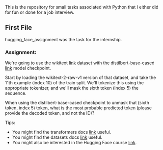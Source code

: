 This is the repository for small tasks associated with Python that I either did for fun or done for a job interview.

## First File

hugging_face_assignment was the task for the internship.

### Assignment:

We're going to use the wikitext [link](https://huggingface.co/datasets/wikitext) dataset with the distilbert-base-cased [link](https://huggingface.co/distilbert-base-cased) model checkpoint.

Start by loading the wikitext-2-raw-v1 version of that dataset, and take the 11th example (index 10) of the train split.
We'll tokenize this using the appropriate tokenizer, and we'll mask the sixth token (index 5) the sequence.

When using the distilbert-base-cased checkpoint to unmask that (sixth token, index 5) token, what is the most probable predicted token (please provide the decoded token, and not the ID)?

Tips:

- You might find the transformers docs [link](https://huggingface.co/docs/transformers/index) useful.
- You might find the datasets docs [link](https://huggingface.co/docs/datasets/index) useful.
- You might also be interested in the Hugging Face course [link](https://huggingface.co/course/chapter1/1).
